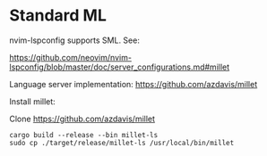 # Standard ML

nvim-lspconfig supports SML. See:

https://github.com/neovim/nvim-lspconfig/blob/master/doc/server_configurations.md#millet

Language server implementation: https://github.com/azdavis/millet

Install millet:

Clone https://github.com/azdavis/millet

```
cargo build --release --bin millet-ls
sudo cp ./target/release/millet-ls /usr/local/bin/millet
```
